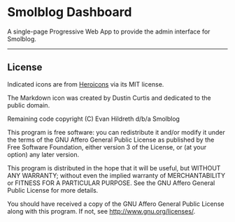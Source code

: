# Smolblog Dashboard

A single-page Progressive Web App to provide the admin interface for Smolblog.

---

## License

Indicated icons are from [Heroicons](https://heroicons.com) via its MIT license.

The Markdown icon was created by Dustin Curtis and dedicated to the public domain.

Remaining code copyright (C) Evan Hildreth d/b/a Smolblog

This program is free software: you can redistribute it and/or modify
it under the terms of the GNU Affero General Public License as published by
the Free Software Foundation, either version 3 of the License, or
(at your option) any later version.

This program is distributed in the hope that it will be useful,
but WITHOUT ANY WARRANTY; without even the implied warranty of
MERCHANTABILITY or FITNESS FOR A PARTICULAR PURPOSE.  See the
GNU Affero General Public License for more details.

You should have received a copy of the GNU Affero General Public License
along with this program.  If not, see <http://www.gnu.org/licenses/>.